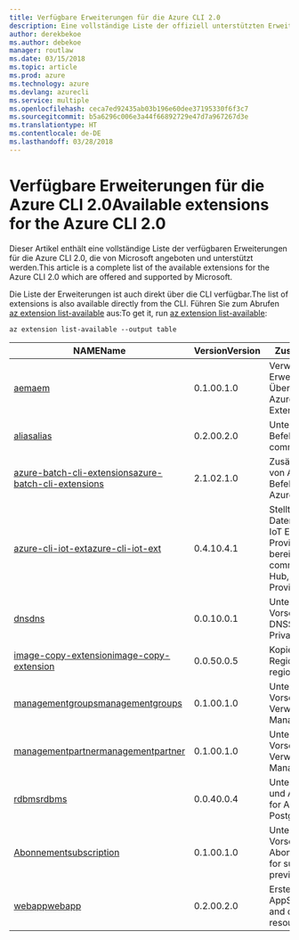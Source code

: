 ```yaml
---
title: Verfügbare Erweiterungen für die Azure CLI 2.0
description: Eine vollständige Liste der offiziell unterstützten Erweiterungen für die Azure CLI 2.0
author: derekbekoe
ms.author: debekoe
manager: routlaw
ms.date: 03/15/2018
ms.topic: article
ms.prod: azure
ms.technology: azure
ms.devlang: azurecli
ms.service: multiple
ms.openlocfilehash: ceca7ed92435ab03b196e60dee37195330f6f3c7
ms.sourcegitcommit: b5a6296c006e3a44f66892729e47d7a967267d3e
ms.translationtype: HT
ms.contentlocale: de-DE
ms.lasthandoff: 03/28/2018
---
```

# <a name="available-extensions-for-the-azure-cli-20"></a><span data-ttu-id="de248-103">Verfügbare Erweiterungen für die Azure CLI 2.0</span><span class="sxs-lookup"><span data-stu-id="de248-103">Available extensions for the Azure CLI 2.0</span></span>

<span data-ttu-id="de248-104">Dieser Artikel enthält eine vollständige Liste der verfügbaren Erweiterungen für die Azure CLI 2.0, die von Microsoft angeboten und unterstützt werden.</span><span class="sxs-lookup"><span data-stu-id="de248-104">This article is a complete list of the available extensions for the Azure CLI 2.0 which are offered and supported by Microsoft.</span></span>

<span data-ttu-id="de248-105">Die Liste der Erweiterungen ist auch direkt über die CLI verfügbar.</span><span class="sxs-lookup"><span data-stu-id="de248-105">The list of extensions is also available directly from the CLI.</span></span> <span data-ttu-id="de248-106">Führen Sie zum Abrufen [az extension list-available](/cli/azure/extension?view=azure-cli-latest#az-extension-list-available) aus:</span><span class="sxs-lookup"><span data-stu-id="de248-106">To get it, run [az extension list-available](/cli/azure/extension?view=azure-cli-latest#az-extension-list-available):</span></span>

```azurecli
az extension list-available --output table
```

| <span data-ttu-id="de248-107">NAME</span><span class="sxs-lookup"><span data-stu-id="de248-107">Name</span></span> | <span data-ttu-id="de248-108">Version</span><span class="sxs-lookup"><span data-stu-id="de248-108">Version</span></span> | <span data-ttu-id="de248-109">Zusammenfassung</span><span class="sxs-lookup"><span data-stu-id="de248-109">Summary</span></span> | <span data-ttu-id="de248-110">Vorschau</span><span class="sxs-lookup"><span data-stu-id="de248-110">Preview</span></span> |
|------|---------|---------|---------|
| [<span data-ttu-id="de248-111">aem</span><span class="sxs-lookup"><span data-stu-id="de248-111">aem</span></span>](https://github.com/Azure/azure-cli-extensions) | <span data-ttu-id="de248-112">0.1.0</span><span class="sxs-lookup"><span data-stu-id="de248-112">0.1.0</span></span> | <span data-ttu-id="de248-113">Verwalten der Azure-Erweiterungen zur verbesserten Überwachung für SAP</span><span class="sxs-lookup"><span data-stu-id="de248-113">Manage Azure Enhanced Monitoring Extensions for SAP.</span></span> |  |
| [<span data-ttu-id="de248-114">alias</span><span class="sxs-lookup"><span data-stu-id="de248-114">alias</span></span>](https://github.com/Azure/azure-cli-extensions) | <span data-ttu-id="de248-115">0.2.0</span><span class="sxs-lookup"><span data-stu-id="de248-115">0.2.0</span></span> | <span data-ttu-id="de248-116">Unterstützung für Befehlsaliase</span><span class="sxs-lookup"><span data-stu-id="de248-116">Support for command aliases.</span></span> |  |
| [<span data-ttu-id="de248-117">azure-batch-cli-extensions</span><span class="sxs-lookup"><span data-stu-id="de248-117">azure-batch-cli-extensions</span></span>](https://github.com/Azure/azure-batch-cli-extensions) | <span data-ttu-id="de248-118">2.1.0</span><span class="sxs-lookup"><span data-stu-id="de248-118">2.1.0</span></span> | <span data-ttu-id="de248-119">Zusätzliche Vorschauversionen von Azure Batch-Befehlen</span><span class="sxs-lookup"><span data-stu-id="de248-119">Additional preview Azure Batch commands.</span></span> |  |
| [<span data-ttu-id="de248-120">azure-cli-iot-ext</span><span class="sxs-lookup"><span data-stu-id="de248-120">azure-cli-iot-ext</span></span>](https://github.com/azure/azure-iot-cli-extension) | <span data-ttu-id="de248-121">0.4.1</span><span class="sxs-lookup"><span data-stu-id="de248-121">0.4.1</span></span> | <span data-ttu-id="de248-122">Stellt die Befehlsebene der Datenebene für Azure IoT Hub, IoT Edge und IoT Device Provisioning-Dienst bereit.</span><span class="sxs-lookup"><span data-stu-id="de248-122">Provides the data plane command layer for Azure IoT Hub, IoT Edge and IoT Device Provisioning Service.</span></span> |  |
| [<span data-ttu-id="de248-123">dns</span><span class="sxs-lookup"><span data-stu-id="de248-123">dns</span></span>](https://github.com/Azure/azure-cli-extensions) | <span data-ttu-id="de248-124">0.0.1</span><span class="sxs-lookup"><span data-stu-id="de248-124">0.0.1</span></span> | <span data-ttu-id="de248-125">Unterstützung für die öffentliche Vorschau des privaten Azure-DNS</span><span class="sxs-lookup"><span data-stu-id="de248-125">Support for the Azure Private DNS Public Preview.</span></span> |  |
| [<span data-ttu-id="de248-126">image-copy-extension</span><span class="sxs-lookup"><span data-stu-id="de248-126">image-copy-extension</span></span>](https://github.com/Azure/azure-cli-extensions) | <span data-ttu-id="de248-127">0.0.5</span><span class="sxs-lookup"><span data-stu-id="de248-127">0.0.5</span></span> | <span data-ttu-id="de248-128">Kopieren von Images zwischen Regionen</span><span class="sxs-lookup"><span data-stu-id="de248-128">Copy images from region to region.</span></span> |  |
| [<span data-ttu-id="de248-129">managementgroups</span><span class="sxs-lookup"><span data-stu-id="de248-129">managementgroups</span></span>](https://github.com/Azure/azure-cli-extensions) | <span data-ttu-id="de248-130">0.1.0</span><span class="sxs-lookup"><span data-stu-id="de248-130">0.1.0</span></span> | <span data-ttu-id="de248-131">Unterstützung für die Vorschauversion von Verwaltungsgruppen</span><span class="sxs-lookup"><span data-stu-id="de248-131">Support for Management Groups preview.</span></span> | <span data-ttu-id="de248-132">Ja</span><span class="sxs-lookup"><span data-stu-id="de248-132">Yes</span></span> |
| [<span data-ttu-id="de248-133">managementpartner</span><span class="sxs-lookup"><span data-stu-id="de248-133">managementpartner</span></span>](https://github.com/Azure/azure-cli-extensions) | <span data-ttu-id="de248-134">0.1.0</span><span class="sxs-lookup"><span data-stu-id="de248-134">0.1.0</span></span> | <span data-ttu-id="de248-135">Unterstützung für die Vorschauversion von Verwaltungspartnern</span><span class="sxs-lookup"><span data-stu-id="de248-135">Support for Management Partner preview.</span></span> | <span data-ttu-id="de248-136">Ja</span><span class="sxs-lookup"><span data-stu-id="de248-136">Yes</span></span> |
| [<span data-ttu-id="de248-137">rdbms</span><span class="sxs-lookup"><span data-stu-id="de248-137">rdbms</span></span>](https://github.com/Azure/azure-cli-extensions) | <span data-ttu-id="de248-138">0.0.4</span><span class="sxs-lookup"><span data-stu-id="de248-138">0.0.4</span></span> | <span data-ttu-id="de248-139">Unterstützung für Azure MySQL und Azure PostgreSQL</span><span class="sxs-lookup"><span data-stu-id="de248-139">Support for Azure MySQL and Azure PostgreSQL.</span></span> |  |
| [<span data-ttu-id="de248-140">Abonnement</span><span class="sxs-lookup"><span data-stu-id="de248-140">subscription</span></span>](https://github.com/Azure/azure-cli-extensions) | <span data-ttu-id="de248-141">0.1.0</span><span class="sxs-lookup"><span data-stu-id="de248-141">0.1.0</span></span> | <span data-ttu-id="de248-142">Unterstützung für die Vorschauversion der Abonnementdefinitionen</span><span class="sxs-lookup"><span data-stu-id="de248-142">Support for subscription definitions preview.</span></span> | <span data-ttu-id="de248-143">Ja</span><span class="sxs-lookup"><span data-stu-id="de248-143">Yes</span></span> |
| [<span data-ttu-id="de248-144">webapp</span><span class="sxs-lookup"><span data-stu-id="de248-144">webapp</span></span>](https://github.com/Azure/azure-cli-extensions) | <span data-ttu-id="de248-145">0.2.0</span><span class="sxs-lookup"><span data-stu-id="de248-145">0.2.0</span></span> | <span data-ttu-id="de248-146">Erstellen und Bereitstellen von AppService-Ressourcen</span><span class="sxs-lookup"><span data-stu-id="de248-146">Create and deploy appservice resources.</span></span> | <span data-ttu-id="de248-147">Ja</span><span class="sxs-lookup"><span data-stu-id="de248-147">Yes</span></span> |
